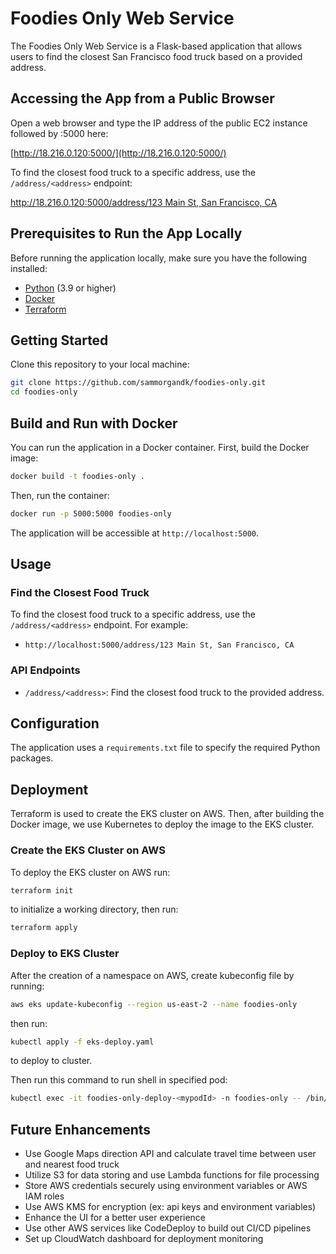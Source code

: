 # Foodies Only Web Service

The Foodies Only Web Service is a Flask-based application that allows users to find the closest San Francisco food truck based on a provided address.

## Accessing the App from a Public Browser

Open a web browser and type the IP address of the public EC2 instance followed by :5000 here:

[http://18.216.0.120:5000/](http://18.216.0.120:5000/)

To find the closest food truck to a specific address, use the `/address/<address>` endpoint:

[http://18.216.0.120:5000/address/123 Main St, San Francisco, CA](http://18.216.0.120:5000/address/123%20Main%20St,%20San%20Francisco,%20CA)


## Prerequisites to Run the App Locally

Before running the application locally, make sure you have the following installed:

- [Python](https://www.python.org/downloads/) (3.9 or higher)
- [Docker](https://docs.docker.com/get-docker/)
- [Terraform](https://learn.hashicorp.com/tutorials/terraform/install-cli)

## Getting Started

Clone this repository to your local machine:

```bash
git clone https://github.com/sammorgandk/foodies-only.git
cd foodies-only
```

## Build and Run with Docker

You can run the application in a Docker container. First, build the Docker image:

```bash
docker build -t foodies-only .
```

Then, run the container:

```bash
docker run -p 5000:5000 foodies-only
```

The application will be accessible at `http://localhost:5000`.

## Usage

### Find the Closest Food Truck

To find the closest food truck to a specific address, use the `/address/<address>` endpoint. For example:

- `http://localhost:5000/address/123 Main St, San Francisco, CA`

### API Endpoints

- `/address/<address>`: Find the closest food truck to the provided address.

## Configuration

The application uses a `requirements.txt` file to specify the required Python packages.

## Deployment

Terraform is used to create the EKS cluster on AWS. Then, after building the Docker image, we use Kubernetes to deploy the image to the EKS cluster.

### Create the EKS Cluster on AWS

To deploy the EKS cluster on AWS run:

```bash
terraform init
```

to initialize a working directory, then run:

```bash
terraform apply
```

### Deploy to EKS Cluster

After the creation of a namespace on AWS, create kubeconfig file by running:

```bash
aws eks update-kubeconfig --region us-east-2 --name foodies-only
```

then run:

```bash
kubectl apply -f eks-deploy.yaml
```

to deploy to cluster.

Then run this command to run shell in specified pod:

```bash
kubectl exec -it foodies-only-deploy-<mypodId> -n foodies-only -- /bin/bash
```

## Future Enhancements

- Use Google Maps direction API and calculate travel time between user and nearest food truck
- Utilize S3 for data storing and use Lambda functions for file processing
- Store AWS credentials securely using environment variables or AWS IAM roles
- Use AWS KMS for encryption (ex: api keys and environment variables)
- Enhance the UI for a better user experience
- Use other AWS services like CodeDeploy to build out CI/CD pipelines
- Set up CloudWatch dashboard for deployment monitoring
